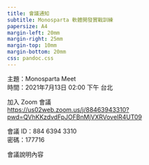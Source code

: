 ```yaml
---
title: 會議通知
subtitle: Monosparta 軟體開發實戰訓練
papersize: A4
margin-left: 20mm
margin-right: 25mm
margin-top: 10mm
margin-bottom: 20mm
css: pandoc.css
---
```


主題：Monosparta Meet\
時間：2021年7月13日 02:00 下午 台北

加入 Zoom 會議\
https://us02web.zoom.us/j/88463943310?pwd=QVhKKzdvdFpJOFBnMjVXRVovelR4UT09

會議 ID：884 6394 3310\
密碼：177716

會議說明內容